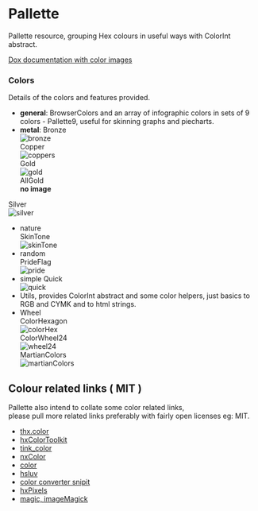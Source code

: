 # Pallette
  
Pallette resource, grouping Hex colours in useful ways with ColorInt abstract.

[ Dox documentation with color images ](https://nanjizal.github.io/pallette/pages/)
 
### Colors

Details of the colors and features provided.
- **general**: BrowserColors and an array of infographic colors in sets of 9 colors - Pallette9, useful for skinning graphs and piecharts.
- **metal**:
Bronze  
![bronze](https://user-images.githubusercontent.com/20134338/83974146-eec22e80-a8e2-11ea-9eda-c2f18f28ef7d.png)  
Copper    
![coppers](https://user-images.githubusercontent.com/20134338/83974162-174a2880-a8e3-11ea-9a22-d1dd3504e51e.png)  
Gold  
![gold](https://user-images.githubusercontent.com/20134338/83974168-27fa9e80-a8e3-11ea-93d3-2b42526c01c1.png)  
AllGold  
**no image**  
  
  
Silver  
![silver](https://user-images.githubusercontent.com/20134338/83974191-58dad380-a8e3-11ea-8634-e154a0acf9e5.png)  
- nature  
SkinTone  
![skinTone](https://user-images.githubusercontent.com/20134338/83974214-8fb0e980-a8e3-11ea-943f-1c844786d094.png)  
- random  
PrideFlag  
![pride](https://user-images.githubusercontent.com/20134338/83974225-ae16e500-a8e3-11ea-847e-6b0977f3d1ba.png)  
- simple
Quick  
![quick](https://user-images.githubusercontent.com/20134338/83974237-c850c300-a8e3-11ea-8efb-a4351a7ffbb8.png)  
- Utils, provides ColorInt abstract and some color helpers, just basics to RGB and CYMK and to html strings.  
- Wheel  
ColorHexagon  
![colorHex](https://user-images.githubusercontent.com/20134338/83974263-0fd74f00-a8e4-11ea-9e69-38fa4af58b61.png)  
ColorWheel24  
![wheel24](https://user-images.githubusercontent.com/20134338/83974274-28476980-a8e4-11ea-87eb-251c1ce4bb5b.png)  
MartianColors  
![martianColors](https://user-images.githubusercontent.com/20134338/83974293-4c0aaf80-a8e4-11ea-8016-e5053970f66f.png)


## Colour related links ( MIT )
Pallette also intend to collate some color related links,  
please pull more related links preferably with fairly open licenses eg: MIT.  

- [thx.color](https://github.com/fponticelli/thx.color)
- [hxColorToolkit](https://github.com/andyli/hxColorToolkit)
- [tink_color](https://github.com/haxetink/tink_color)
- [nxColor](https://github.com/oscarcs/nxColor)
- [color](https://github.com/peteshand/color)
- [hsluv](https://github.com/hsluv/hsluv)
- [color converter snipit](http://old.haxe.org/doc/snip/colorconverter)
- [hxPixels](https://github.com/azrafe7/hxPixels)
- [magic, imageMagick](https://github.com/cancerberoSgx/magic)
